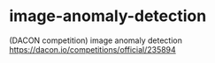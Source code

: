 # image-anomaly-detection
(DACON competition) image anomaly detection
https://dacon.io/competitions/official/235894

